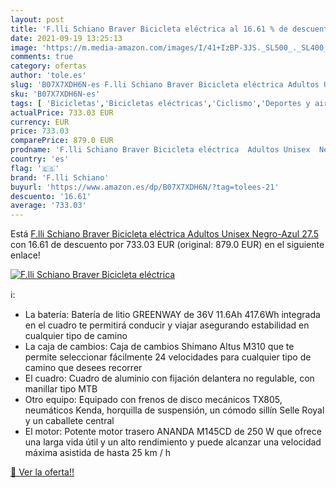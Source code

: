 ```yaml
---
layout: post
title: 'F.lli Schiano Braver Bicicleta eléctrica al 16.61 % de descuento'
date: 2021-09-19 13:25:13
image: 'https://m.media-amazon.com/images/I/41+IzBP-3JS._SL500_._SL400_.jpg'
comments: true
category: ofertas
author: 'tole.es'
slug: 'B07X7XDH6N-es F.lli Schiano Braver Bicicleta eléctrica Adultos Unisex...'
sku: 'B07X7XDH6N-es'
tags: [ 'Bicicletas','Bicicletas eléctricas','Ciclismo','Deportes y aire libre','Ropa y equipo para deportes','bicicleta','f.lli schiano', ]
actualPrice: 733.03 EUR
currency: EUR
price: 733.03
comparePrice: 879.0 EUR
prodname: 'F.lli Schiano Braver Bicicleta eléctrica  Adultos Unisex  Negro-Azul  27.5  '
country: 'es'
flag: '🇪🇸'
brand: 'F.lli Schiano'
buyurl: 'https://www.amazon.es/dp/B07X7XDH6N/?tag=tolees-21'
descuento: '16.61'
average: '733.03'
---
```


Está [F.lli Schiano Braver Bicicleta eléctrica  Adultos Unisex  Negro-Azul  27.5  ](https://www.amazon.es/dp/B07X7XDH6N/?tag=tolees-21) con 16.61 de descuento por 733.03 EUR (original: 879.0 EUR) en el siguiente enlace!

[![F.lli Schiano Braver Bicicleta eléctrica](https://m.media-amazon.com/images/I/41+IzBP-3JS._SL500_._SL400_.jpg)](https://www.amazon.es/dp/B07X7XDH6N/?tag=tolees-21)

ℹ️:

- La batería: Batería de litio GREENWAY de 36V 11.6Ah 417.6Wh integrada en el cuadro te permitirá conducir y viajar asegurando estabilidad en cualquier tipo de camino
- La caja de cambios: Caja de cambios Shimano Altus M310 que te permite seleccionar fácilmente 24 velocidades para cualquier tipo de camino que desees recorrer
- El cuadro: Cuadro de aluminio con fijación delantera no regulable, con manillar tipo MTB
- Otro equipo: Equipado con frenos de disco mecánicos TX805, neumáticos Kenda, horquilla de suspensión, un cómodo sillín Selle Royal y un caballete central
- El motor: Potente motor trasero ANANDA M145CD de 250 W que ofrece una larga vida útil y un alto rendimiento y puede alcanzar una velocidad máxima asistida de hasta 25 km / h

[🛒 Ver la oferta!!](https://www.amazon.es/dp/B07X7XDH6N/?tag=tolees-21)

